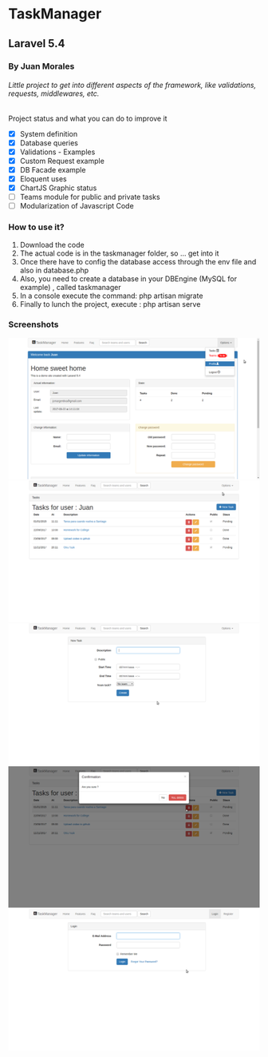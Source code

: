 # TaskManager
## Laravel 5.4
### By Juan Morales
###### Little project to get into different aspects of the framework, like validations, requests, middlewares, etc.


Project status and what you can do to improve it

 - [x] System definition
 - [x] Database queries
 - [x] Validations - Examples
 - [x] Custom Request example
 - [x] DB Facade example
 - [x] Eloquent uses
 - [x] ChartJS Graphic status
 - [ ] Teams module for public and private tasks
 - [ ] Modularization of Javascript Code

### How to use it?

1. Download the code
2. The actual code is in the taskmanager folder, so ... get into it
3. Once there have to config the database access through the env file and also in database.php
4. Also, you need to create a database in your DBEngine (MySQL for example) , called taskmanager
5. In a console execute the command: php artisan migrate
6. Finally to lunch the project, execute : php artisan serve

### Screenshots

![Home](screens/home2.png)
![Tasks](screens/tasks.png)
![NewTask](screens/newtask.png)
![DeleteTask](screens/taskdelete.png)
![Login](screens/login.png)
